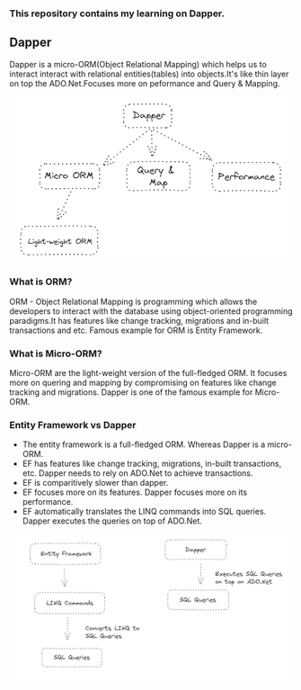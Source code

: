 ### This repository contains my learning on Dapper.

## Dapper

Dapper is a micro-ORM(Object Relational Mapping) which helps us to interact interact with relational entities(tables) into objects.It's like thin layer on top the ADO.Net.Focuses more on peformance and Query & Mapping.

![Dapper](Assets/Dapper.png)

### What is ORM?

ORM - Object Relational Mapping is programming which allows the developers to interact with the database using object-oriented programming paradigms.It has features like change tracking, migrations and in-built transactions and etc. Famous example for ORM is Entity Framework.

### What is Micro-ORM?

Micro-ORM are the light-weight version of the full-fledged ORM. It focuses more on quering and mapping by compromising on features like change tracking and migrations. Dapper is one of the famous example for Micro-ORM.

### Entity Framework vs Dapper

- The entity framework is a full-fledged ORM. Whereas Dapper is a micro-ORM.
- EF has features like change tracking, migrations, in-built transactions, etc. Dapper needs to rely on ADO.Net to achieve transactions.
- EF is comparitively slower than dapper.
- EF focuses more on its features. Dapper focuses more on its performance.
- EF automatically translates the LINQ commands into SQL queries. Dapper executes the queries on top of ADO.Net.

![EfvsDapper](Assets/EFvsDapper.png)
